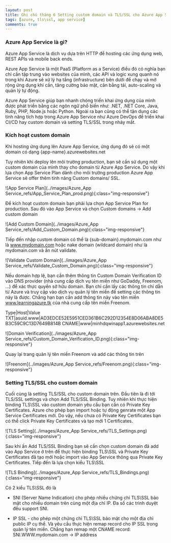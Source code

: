 ```yaml
---
layout: post
title: Ghi chú tháng 6 Setting custom domain và TLS/SSL cho Azure App Service
tags: [azure, tls\ssl, app service]
comments: true
---
```

### Azure App Service là gì?

Azure App Service là dịch vụ dựa trên HTTP để hosting các ứng dụng web, REST APIs và mobile back ends.

Azure App Service là một PaaS (Platform as a Service) điều đó có nghĩa bạn chỉ cần tập trung vào websites của mình, 
các API và logic xung quanh nó trong khi Azure sẽ xử lý hạ tầng (infrastructure) bên dưới để chạy và mở rộng
ứng dụng khi cần, tăng cường bảo mật, cân bằng tải, auto-scaling và quản lý tự động.

Azure App Service giúp bạn nhanh chóng triển khai ứng dụng của mình được phát triển bằng các ngôn ngữ phổ biến như: .NET, 
.NET Core, Java, Ruby, PHP, Node.js hoặc Python. Ngoài ra bạn cũng có thể tận dụng các tính năng tích hợp trong Azure App Service 
như Azure DevOps để triển khai CI/CD hay custom domain và setting TLS/SSL trong nháy mắt.

### Kích hoạt custom domain

Khi hosting ứng dụng lên Azure App Service, ứng dụng đó sẽ có một domain có dạng {app-name}.azurewebsites.net

Tuy nhiên khi deploy lên môi trường production, bạn sẽ cần sử dụng một custom domain của mình thay cho domain từ 
Azure App Service. Do vậy khi lựa chọn App Service Plan dành cho môi trường production Azure App Service sẽ offer 
thêm tính năng Custom domains/ SSL.

![App Service Plan](../images/Azure_App Service_refs/App_Service_Plan_prod.png){:class="img-responsive"}

Để kích hoạt custom domain bạn phải lựa chọn App Service Plan for production. Sau đó vào App Service và chọn Custom domains -> Add custom domain

![Add Custom Domain](../images/Azure_App Service_refs/Add_Custom_Domain.png){:class="img-responsive"}

Tiếp đến nhập custom domain có thể là {sub-domain}.mydomain.com như là www.mydomain.com hoặc nake domain (wildcard domain)
như là mydomain.com và ấn nút validate.

![Validate Custom Domain](../images/Azure_App Service_refs/Validate_Custom_Domain.png){:class="img-responsive"}

Nếu domain hợp lệ, bạn cần thêm thông tin Custom Domain Verification ID vào DNS provider (nhà cung cấp dịch vụ tên miền như 
GoDaddy, Freenom, ...) để xác thực quyền sở hữu domain. Bạn chỉ cần lấy các thông tin chỉ dẫn từ Azure và truy cập vào dịch vụ 
quản lý tên miền để setting các thông tin này là được. Chẳng hạn bạn cần add thông tin này vào tên miền www.learningazure.tk của nhà 
cung cấp tên miền Freenom.

Type|Host|Value
TXT|asuid.www|AD3EDCE52E5951CED361B6C292D12354E8D06ABA8DE5B3C59C9C13D7649B814B
CNAME|www|minhdqwinapp1.azurewebsites.net

![Domain Verification](../images/Azure_App Service_refs/Custom_Domain_Verification_ID.png){:class="img-responsive"}


Quay lại trang quản lý tên miền Freenom và add các thông tin trên

![Freenom](../images/Azure_App Service_refs/Freenom.png){:class="img-responsive"}


### Setting TLS/SSL cho custom domain
Cuối cùng là setting TLS/SSL cho custom domain trên.
Đầu tiên là đi tới TLS/SSL settings và chọn Add TLS/SSL Binding. Tuy nhiên khi thực hiện binding TLS\SSL vào custom domain yêu cầu 
bạn cần có Private Key Certificates. Azure cho phép bạn import hoặc tự động genrate một App Service Certificates mới. Do vậy, nếu chưa 
có Private Key Certificates bạn có thể click Private Key Certificates và tạo mới 1 Certificates.

![TLS Setting](../images/Azure_App Service_refs/TLS_Settings.png){:class="img-responsive"}

Sau khi ấn Add TLS/SSL Binding bạn sẽ cần chọn custom domain đã add vào App Service ở trên để thực hiện binding TLS\SSL và 
Private Key Certificates đã tạo mới hoặc import vào App Service thông qua Private Key Certificates. Tiếp đến là lựa chọn kiểu TLS\SSL

![TLS Binding](../images/Azure_App Service_refs/TLS_Bindings.png){:class="img-responsive"}

Có 2 kiểu TLS\SSL đó là 
* SNI (Server Name Indication) cho phép nhiều chứng chỉ TLS\SSL bảo mật cho nhiều domain trên cùng một địa chỉ IP. Đa số các trình duyệt 
đều support SNI.

* IP SSL - cho phép một chứng chỉ TLS\SSL bảo mật cho một địa chỉ public IP cụ thể. Và yêu cầu thực hiện remap record cho IP SSL trong quản 
lý tên miền. Chẳng hạn remap một CNAME record: 
SNI.WWW.mydomain.com -> IP address
